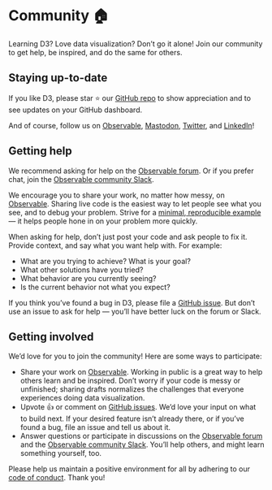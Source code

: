 # Community 🏠[](https://d3js.org/community#community)

Learning D3? Love data visualization? Don’t go it alone! Join our community to get help, be inspired, and do the same for others.

## Staying up-to-date[](https://d3js.org/community#staying-up-to-date)

If you like D3, please star ⭐️ our [GitHub repo](https://github.com/d3/d3) to show appreciation and to see updates on your GitHub dashboard.

And of course, follow us on [Observable](https://observablehq.com/@observablehq?tab=profile), [Mastodon](https://vis.social/@observablehq), [Twitter](https://twitter.com/observablehq), and [LinkedIn](https://www.linkedin.com/company/observable)!

## Getting help[](https://d3js.org/community#getting-help)

We recommend asking for help on the [Observable forum](https://talk.observablehq.com/). Or if you prefer chat, join the [Observable community Slack](https://observablehq.com/slack/join).

We encourage you to share your work, no matter how messy, on [Observable](https://observablehq.com/). Sharing live code is the easiest way to let people see what you see, and to debug your problem. Strive for a [minimal, reproducible example](https://stackoverflow.com/help/minimal-reproducible-example) — it helps people hone in on your problem more quickly.

When asking for help, don’t just post your code and ask people to fix it. Provide context, and say what you want help with. For example:

* What are you trying to achieve? What is your goal?
* What other solutions have you tried?
* What behavior are you currently seeing?
* Is the current behavior not what you expect?

If you think you’ve found a bug in D3, please file a [GitHub issue](https://github.com/d3/d3/issues). But don’t use an issue to ask for help — you’ll have better luck on the forum or Slack.

## Getting involved[](https://d3js.org/community#getting-involved)

We’d love for you to join the community! Here are some ways to participate:

* Share your work on [Observable](https://observablehq.com/). Working in public is a great way to help others learn and be inspired. Don’t worry if your code is messy or unfinished; sharing drafts normalizes the challenges that everyone experiences doing data visualization.
* Upvote 👍 or comment on [GitHub issues](https://github.com/d3/d3/issues). We’d love your input on what to build next. If your desired feature isn’t already there, or if you’ve found a bug, file an issue and tell us about it.
* Answer questions or participate in discussions on the [Observable forum](https://talk.observablehq.com/) and the [Observable community Slack](https://observablehq.com/slack/join). You’ll help others, and might learn something yourself, too.

Please help us maintain a positive environment for all by adhering to our [code of conduct](https://github.com/observablehq/.github/blob/master/CODE_OF_CONDUCT.md). Thank you!
